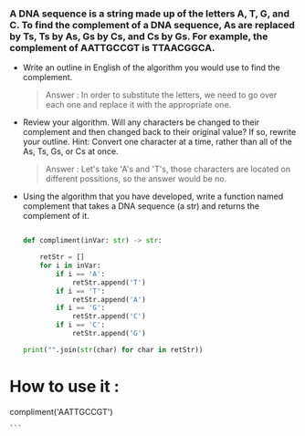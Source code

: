 ### A DNA sequence is a string made up of the letters A, T, G, and C. To find the complement of a DNA sequence, As are replaced by Ts, Ts by As, Gs by Cs, and Cs by Gs. For example, the complement of AATTGCCGT is TTAACGGCA.

- Write an outline in English of the algorithm you would use to find the complement.

    > Answer :
    > In order to substitute the letters, we need to go over each one and replace it with the appropriate one.

- Review your algorithm. Will any characters be changed to their complement and then changed back to their original value? If so, rewrite your outline. Hint: Convert one character at a time, rather than all of the As, Ts, Gs, or Cs at once.

    > Answer :
    > Let's take 'A's and 'T's, those characters are located on different possitions, so the answer would be no.

- Using the algorithm that you have developed, write a function named complement that takes a DNA sequence (a str) and returns the complement of it.
    ```python
    
    def compliment(inVar: str) -> str:

        retStr = []
        for i in inVar:
            if i == 'A':
                retStr.append('T')
            if i == 'T':
                retStr.append('A')
            if i == 'G':
                retStr.append('C')
            if i == 'C':
                retStr.append('G')

    print("".join(str(char) for char in retStr))

# How to use it :

compliment('AATTGCCGT')

    ```

    
